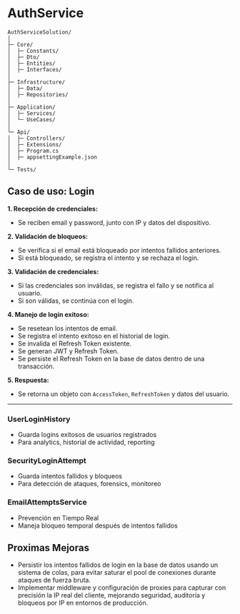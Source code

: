 # AuthService

```
AuthServiceSolution/
│
├─ Core/
│  ├─ Constants/
│  ├─ Dto/                     
│  ├─ Entities/
│  ├─ Interfaces/
│
├─ Infrastructure/           
│  ├─ Data/
│  ├─ Repositories/ 
│
├─ Application/              
│  ├─ Services/
│  └─ UseCases/               
│
└─ Api/                    
│  ├─ Controllers/
│  ├─ Extensions/
│  ├─ Program.cs
│  ├─ appsettingExample.json
│
└─ Tests/    
```
  
## Caso de uso: Login

**1. Recepción de credenciales:**  
- Se reciben email y password, junto con IP y datos del dispositivo.

**2. Validación de bloqueos:**  
- Se verifica si el email está bloqueado por intentos fallidos anteriores.  
- Si está bloqueado, se registra el intento y se rechaza el login.

**3. Validación de credenciales:**  
- Si las credenciales son inválidas, se registra el fallo y se notifica al usuario.  
- Si son válidas, se continúa con el login.

**4. Manejo de login exitoso:**  
- Se resetean los intentos de email.  
- Se registra el intento exitoso en el historial de login.
- Se invalida el Refresh Token existente.
- Se generan JWT y Refresh Token.  
- Se persiste el Refresh Token en la base de datos dentro de una transacción.

**5. Respuesta:**  
- Se retorna un objeto con `AccessToken`, `RefreshToken` y datos del usuario.



-------------------------

### UserLoginHistory
- Guarda logins exitosos de usuarios registrados
- Para analytics, historial de actividad, reporting

### SecurityLoginAttempt 
- Guarda intentos fallidos y bloqueos
- Para detección de ataques, forensics, monitoreo


### EmailAttemptsService
- Prevención en Tiempo Real
- Maneja bloqueo temporal después de intentos fallidos

## Proximas Mejoras

- Persistir los intentos fallidos de login en la base de datos usando un sistema de colas, para evitar saturar el pool de conexiones durante ataques de fuerza bruta.
- Implementar middleware y configuración de proxies para capturar con precisión la IP real del cliente, mejorando seguridad, auditoría y bloqueos por IP en entornos de producción.
